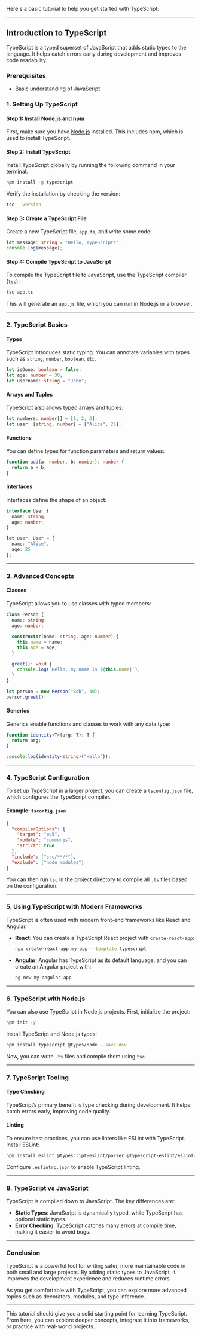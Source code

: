 Here's a basic tutorial to help you get started with TypeScript:

---

## **Introduction to TypeScript**

TypeScript is a typed superset of JavaScript that adds static types to the language. It helps catch errors early during development and improves code readability.

### **Prerequisites**
- Basic understanding of JavaScript

### **1. Setting Up TypeScript**

#### **Step 1: Install Node.js and npm**
First, make sure you have [Node.js](https://nodejs.org/) installed. This includes npm, which is used to install TypeScript.

#### **Step 2: Install TypeScript**
Install TypeScript globally by running the following command in your terminal:

```bash
npm install -g typescript
```

Verify the installation by checking the version:

```bash
tsc --version
```

#### **Step 3: Create a TypeScript File**
Create a new TypeScript file, `app.ts`, and write some code:

```ts
let message: string = "Hello, TypeScript!";
console.log(message);
```

#### **Step 4: Compile TypeScript to JavaScript**
To compile the TypeScript file to JavaScript, use the TypeScript compiler (`tsc`):

```bash
tsc app.ts
```

This will generate an `app.js` file, which you can run in Node.js or a browser.

---

### **2. TypeScript Basics**

#### **Types**
TypeScript introduces static typing. You can annotate variables with types such as `string`, `number`, `boolean`, etc.

```ts
let isDone: boolean = false;
let age: number = 30;
let username: string = "John";
```

#### **Arrays and Tuples**
TypeScript also allows typed arrays and tuples:

```ts
let numbers: number[] = [1, 2, 3];
let user: [string, number] = ["Alice", 25];
```

#### **Functions**
You can define types for function parameters and return values:

```ts
function add(a: number, b: number): number {
  return a + b;
}
```

#### **Interfaces**
Interfaces define the shape of an object:

```ts
interface User {
  name: string;
  age: number;
}

let user: User = {
  name: "Alice",
  age: 25
};
```

---

### **3. Advanced Concepts**

#### **Classes**
TypeScript allows you to use classes with typed members:

```ts
class Person {
  name: string;
  age: number;

  constructor(name: string, age: number) {
    this.name = name;
    this.age = age;
  }

  greet(): void {
    console.log(`Hello, my name is ${this.name}`);
  }
}

let person = new Person("Bob", 40);
person.greet();
```

#### **Generics**
Generics enable functions and classes to work with any data type:

```ts
function identity<T>(arg: T): T {
  return arg;
}

console.log(identity<string>("Hello"));
```

---

### **4. TypeScript Configuration**

To set up TypeScript in a larger project, you can create a `tsconfig.json` file, which configures the TypeScript compiler.

#### **Example: `tsconfig.json`**
```json
{
  "compilerOptions": {
    "target": "es5",
    "module": "commonjs",
    "strict": true
  },
  "include": ["src/**/*"],
  "exclude": ["node_modules"]
}
```

You can then run `tsc` in the project directory to compile all `.ts` files based on the configuration.

---

### **5. Using TypeScript with Modern Frameworks**

TypeScript is often used with modern front-end frameworks like React and Angular.

- **React**: You can create a TypeScript React project with `create-react-app`:

  ```bash
  npx create-react-app my-app --template typescript
  ```

- **Angular**: Angular has TypeScript as its default language, and you can create an Angular project with:

  ```bash
  ng new my-angular-app
  ```

---

### **6. TypeScript with Node.js**

You can also use TypeScript in Node.js projects. First, initialize the project:

```bash
npm init -y
```

Install TypeScript and Node.js types:

```bash
npm install typescript @types/node --save-dev
```

Now, you can write `.ts` files and compile them using `tsc`.

---

### **7. TypeScript Tooling**

#### **Type Checking**
TypeScript’s primary benefit is type checking during development. It helps catch errors early, improving code quality.

#### **Linting**
To ensure best practices, you can use linters like ESLint with TypeScript. Install ESLint:

```bash
npm install eslint @typescript-eslint/parser @typescript-eslint/eslint-plugin --save-dev
```

Configure `.eslintrc.json` to enable TypeScript linting.

---

### **8. TypeScript vs JavaScript**

TypeScript is compiled down to JavaScript. The key differences are:
- **Static Types**: JavaScript is dynamically typed, while TypeScript has optional static types.
- **Error Checking**: TypeScript catches many errors at compile time, making it easier to avoid bugs.

---

### **Conclusion**

TypeScript is a powerful tool for writing safer, more maintainable code in both small and large projects. By adding static types to JavaScript, it improves the development experience and reduces runtime errors.

As you get comfortable with TypeScript, you can explore more advanced topics such as decorators, modules, and type inference.

--- 

This tutorial should give you a solid starting point for learning TypeScript. From here, you can explore deeper concepts, integrate it into frameworks, or practice with real-world projects.